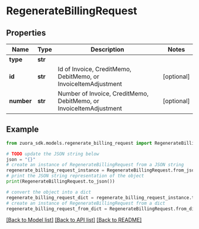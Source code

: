 # RegenerateBillingRequest


## Properties

Name | Type | Description | Notes
------------ | ------------- | ------------- | -------------
**type** | **str** |  | 
**id** | **str** | Id of Invoice, CreditMemo, DebitMemo, or InvoiceItemAdjustment  | [optional] 
**number** | **str** | Number of Invoice, CreditMemo, DebitMemo, or InvoiceItemAdjustment  | [optional] 

## Example

```python
from zuora_sdk.models.regenerate_billing_request import RegenerateBillingRequest

# TODO update the JSON string below
json = "{}"
# create an instance of RegenerateBillingRequest from a JSON string
regenerate_billing_request_instance = RegenerateBillingRequest.from_json(json)
# print the JSON string representation of the object
print(RegenerateBillingRequest.to_json())

# convert the object into a dict
regenerate_billing_request_dict = regenerate_billing_request_instance.to_dict()
# create an instance of RegenerateBillingRequest from a dict
regenerate_billing_request_from_dict = RegenerateBillingRequest.from_dict(regenerate_billing_request_dict)
```
[[Back to Model list]](../README.md#documentation-for-models) [[Back to API list]](../README.md#documentation-for-api-endpoints) [[Back to README]](../README.md)


